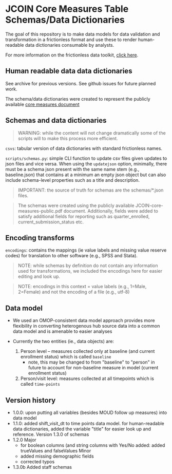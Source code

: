 # JCOIN Core Measures Table Schemas/Data Dictionaries

The goal of this repository is to make data models for data validation and transformation in a frictionless format and use these to render human-readable data dictionaries consumable by analysts.


For more information on the frictionless data toolkit, [click here](https://frictionlessdata.io/).

## Human readable data data dictionaries
See archive for previous versions. See github issues for future planned work.

The schema/data dictionaries were created to represent 
the publicly available [core measures document](docs/assets/JCOIN-core-measures_public.pdf) 
## Schemas and data dictionaries

> WARNING: while the content will not change dramatically some of the scripts will to make this process more efficient.

`csvs`: tabular version of data dictionaries with standard frictionless names.

`scripts/schemas.py`: simple CLI function to update csv files given updates to json files and vice versa. When using the `updatejson` option,
    minimally, there must be a schema json present with the same name stem (e.g., baseline.json) that contains at a minimum an empty json object but can also include schema-level properties such as a title and description. 

> IMPORTANT: the source of truth for schemas are the schemas/*.json files. 

> The schemas were created using the publicly available JCOIN-core-measures-public.pdf document. Additionally, fields were added to satisfy additional fields for reporting such as quarter_enrolled, current_submission_status etc.

## Encoding transforms

`encodings`: contains the mappings (ie value labels and missing value reserve codes) for translation to other software (e.g., SPSS and Stata). 

> NOTE: while schemas by definition do not contain any information used for transformations, we included the encodings here for easier editing and look up.

> NOTE: encodings in this context = value labels (e.g., 1=Male, 2=Female) and not the encoding of a file (e.g., utf-8)

## Data model 

- We used an OMOP-consistent data model approach provides more flexibility in converting heterogenous hub source data into a common data model and is amenable to easier analyses

- Currently the two entities (ie., data objects) are: 
    1. Person level – measures collected only at baseline (and current enrollment status) which is called `baseline`
        - note, this may be changed to from "baseline" to "person" in future to account for non-baseline measure in model (current enrollment status)
    2. Person/visit level: measures collected at all timepoints which is called `time-points`


## Version history
- 1.0.0:
    upon putting all variables (besides MOUD follow up measures) into data model
- 1.1.0: 
    added shift_visit_dt to time points data model. for human-readable data dictionaries, added the variable "title" for easier look up and reference.
    Version 1.3.0 of schemas
- 1.2.0
    Major
    - for boolean columns (and string columns with Yes/No added: added trueValues and falseValues
    Minor
    - added missing demographic fields
    - corrected typos
- 1.3.0b
    Added staff schemas
